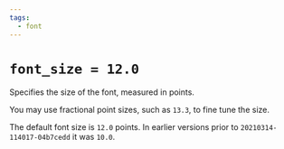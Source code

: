```yaml
---
tags:
  - font
---
```

# `font_size = 12.0`

Specifies the size of the font, measured in points.

You may use fractional point sizes, such as `13.3`, to fine tune the size.

The default font size is `12.0` points.  In earlier versions prior to
`20210314-114017-04b7cedd` it was `10.0`.

